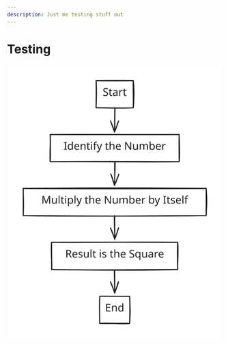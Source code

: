 ```yaml
---
description: Just me testing stuff out
---
```


# Testing



<img src="../.gitbook/assets/file.excalidraw.svg" alt="" class="gitbook-drawing">
